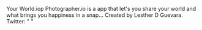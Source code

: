 Your World.iop
Photographer.io is a app that let's you share your world and what brings you happiness in a snap...
Created by Lesther D Guevara.
Twitter: " "
